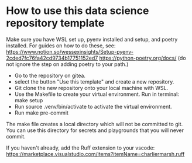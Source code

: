 # How to use this data science repository template
Make sure you have WSL set up, pyenv installed and setup, and poetry installed.
For guides on how to do these, see:
https://www.notion.so/wessexinsights/Setup-pyenv-2cded7fc76fa42cd9734b17751152ed7
https://python-poetry.org/docs/ (do not ignore the step on adding poetry to your path.)

* Go to the repository on gitea.
* select the button "Use this template" and create a new repository.
* Git clone the new repository onto your local machine with WSL.
* Use the Makefile to create your virtual environment. Run in terminal: make setup
* Run source .venv/bin/activate to activate the virtual environment.
* Run make pre-commit

The make file creates a local directory which will not be committed to git.
You can use this directory for secrets and playgrounds that you will never commit.

If you haven't already, add the Ruff extension to your vscode: https://marketplace.visualstudio.com/items?itemName=charliermarsh.ruff
